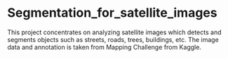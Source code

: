 # Segmentation_for_satellite_images
This project concentrates on analyzing satellite images which detects and segments objects such as streets, roads, trees, buildings, etc. The image data and annotation is taken from Mapping Challenge from Kaggle.

